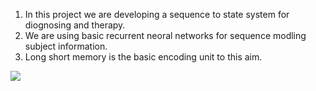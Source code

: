 1. In this project we are developing a sequence to state system for diognosing and therapy. 
2. We are using basic recurrent neoral networks for sequence modling subject information.
3. Long short memory is the basic encoding unit to this aim.

<img src="https://raw.githubusercontent.com/javiddadashkarimi/seq2subj/master/fig/lstm.jpg">

